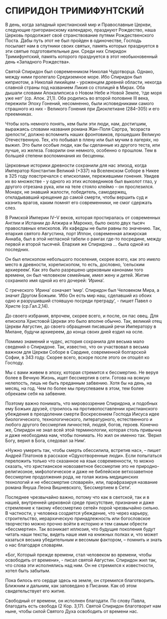 # СПИРИДОН ТРИМИФУНТСКИЙ

В день, когда западный христианский мир и Православные Церкви, следующие григорианскому календарю, празднуют Рождество, наша Церковь продолжает своё странствование путями Рождественского Поста. Дабы путь этот не был пройден в одиночестве, Господь посылает нам в спутники своих святых, память которых празднуется в эти святые подготовительные дни. Среди них Спиридон Тримифунтский, память которого празднуется в этот необыкновенный день «Западного Рождества».

Святой Спиридон был современником Николая Чудотворца. Однако, между ними пролегало Средиземное море. Ибо Спиридон был киприотом, а Николай ликийцем - уроженцем древней области, некогда славной страны под названием Ликия со столицей в Мирах. Оба дышали словами Апокалипсиса о Новом Небе и Новой Земле, ‘где моря уже нет’ (ср. Апок. 21,1). Оба родились во второй половине III века, пережили Эпоху Гонений, несомненно, были исповедниками самого страшного из них - Великого Гонения при Диоклетиане (284–305) и его преемниках.&#x20;

Чтобы хоть немного понять, кем были эти люди, нам, достигшим, выражаясь словами названия романа Жан-Поля Сартра, ‘возраста зрелости’, должно вспомнить наших фронтовиков, прошедших Великую Отечественную. Тех, кто побывал в плену или был мучим в лагерях, но выжил. Это были особые люди, как бы сделанные из другого теста, или лучше, из железа. Говорили они немного, особенно о прошлом. Тем в большей степени воспоминания их бесценны.&#x20;

Церковные историки древности сохранили для нас эпизод, когда Император Константин Великий (+337) на Вселенском Соборе в Никее в 325 году повстречался с епископами, пережившими гонения. Увидев их во множестве - у одного из этих исповедников был выколот глаз, у другого отрезана рука, или на теле стояло клеймо – он прослезился. Монарх, не знавший жалости, победитель, самодержец, откладывавший крещение до самой смерти, чтобы вершить суд и казнить врагов, каким помнят его современники, не смог сдержать слез.

В Римской Империи IV–V веков, которая простиралась от современных Англии и Испании до Алжира и Марокко, было около двух тысяч православных епископов. Их кафедры не были равны по значению. Так, епархия святого Августина, порт Иппон, современная алжирская Аннаба, был в этой негласной табели о рангах где-то посредине, между первой и второй тысячей. Епархия же Спиридона … была одной из последних.

Он был епископом небольшого поселения, скорее всего, как это имело место в древности, хорепископом, то есть, дословно, ‘сельским архиереем’. Как это было разрешено церковным канонами того времени, он был человеком семейным, имел жену и детей. Житие сохранило имя одной из его дочерей: ‘Ирина’.&#x20;

С греческого ‘Ирина’ означает ‘мир’. Спиридон был Человеком Мира, а значит Другом Божьим. ‘Ибо Он есть мир наш, сделавший из обоих одно и разрушивший стоявшую посреди преграду’, - пишет Павел о Христе (ср.Гал.2,14).

До своего избрания, впрочем, скорее всего, и после, он пас овец. Для епископа Христовой Церкви это было вполне обычно. Так, великий отец Церкви Августин, до своего обращения писавший речи Императору в Милане, будучи архиереем, до конца своих дней ездил на осле.&#x20;

Помимо знамений и чудес, история сохранила для весьма мало сведений о Спиридоне. Так, известно, что он участвовал в весьма важном для Церкви Соборе в Сардике, современной болгарской Софии, в 343 году. Скорее всего, вскоре после этого он отошёл ко Господу. &#x20;

Мы с вами живем в эпоху, которая стремится к бессмертию. Не веруя более в Вечную Жизнь, ищет бессмертия в сети. Готова на всякую нелепость, лишь не быть преданным забвению. Хотя бы на день, на месяц, на год. Чем по более мы преуспеваем в этом, тем более обрекаем себя на забвение.&#x20;

Поэтому важно понимать, что мировоззрение Спиридона, и подобных ему Божьих друзей, строилось на противопоставлении христианского убеждения в преодолении смерти Воскресением Господа Иисуса идее биологического, технологического, литературного, естественного и любого другого бессмертия личностей, людей, богов, героев. Конечно же, Спиридон не знал всей этой терминологии, которая столь привычна и даже необходима нам, чтобы понимать. Но жил он именно так. ‘Верил Богу, верил в Бога, следовал за Ним’.&#x20;

«Нужно умереть так, чтобы смерть обессилила, встретив нас», – пишет Андрей Платонов в рассказе «Одухотворенные люди».  Если попытаться переложить только что сказанное на язык современности, то можно сказать, что христианское новозаветное бессмертие это не природно-религиозное, мифологическое и даже не библейское ветхозаветное бессмертие продолжения рода, не голая жизнь медицинских технологий и не «бессмертие словарей», или, парафразируя название романа Януша Леона Вишневского, ‘Бессмертием в Сети’.&#x20;

Последнее чрезвычайно важно, потому что как в светской, так и в нашей, внутренней церковной среде присутствие, признание и даже стремление к такому «бессмертию сетей» порой чрезвычайно сильно. В частности, у человека создается убеждение, что через карьеру, строительство, иерархическую принадлежность или богословское творчество можно прочно войти в историю и тем самым обрести «бессмертие». Так возникает иллюзия, что будущие поколения будут читать наши тексты, видеть наше имя на книжных полках и, что может казаться весьма убедительным и весомым фактором, – помнить и знать о нас благодаря словарям.

«Бог, Который прежде времени, стал человеком во времени, чтобы освободить от времени», - писал святой Августин. Спиридон жил так, что слова эти исполнялись над ним. Он не стремился к известности, хотел быть забытым.&#x20;

Пока билось его сердце здесь на земле, он стремился благотворить. Ближним и дальним, как заповедано в Писании. Как об этом свидетельствует его житие.&#x20;

Свободный от времени, он исполнен благодати. По слову Павла, благодать есть свобода (2 Кор. 3,17). Святой Спиридон благотворит нам ныне, чтобы силой Святого Духа освободить от времени нас.
